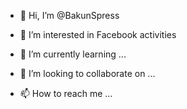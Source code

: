 - 👋 Hi, I’m @BakunSpress
- 👀 I’m interested in Facebook activities

- 🌱 I’m currently learning ...
- 💞️ I’m looking to collaborate on ...
- 📫 How to reach me ...

<!---
BakunSpress/BakunSpress is a ✨ special ✨ repository because its `README.md` (this file) appears on your GitHub profile.
You can click the Preview link to take a look at your changes.
--->
